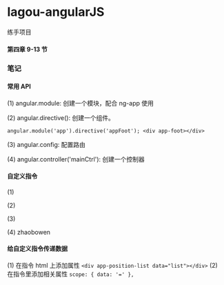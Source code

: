 # lagou-angularJS

练手项目

#### 第四章 9-13 节

### 笔记

#### 常用 API

(1) angular.module: 创建一个模块，配合 ng-app 使用

(2) angular.directive(): 创建一个组件。

`angular.module('app').directive('appFoot'); <div app-foot></div>`

(3) angular.config: 配置路由

(4) angular.controller('mainCtrl'): 创建一个控制器

#### 自定义指令

(1) <my-dir></my-dir>

(2) <span my-dir></span>

(3) <!-- directtive: my-dir -->

(4) <span class="my-dir">zhaobowen</span>

#### 给自定义指令传递数据

(1) 在指令 html 上添加属性
`<div app-position-list data="list"></div>`
(2) 在指令里添加相关属性
`scope: { data: '=' },`

#### 
